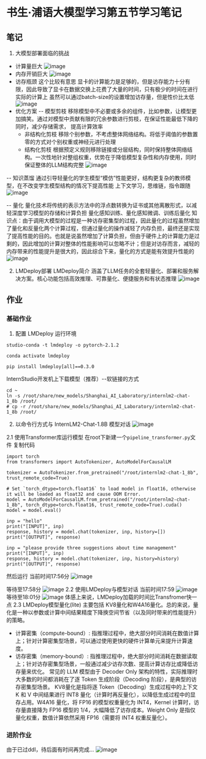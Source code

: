 # 书生·浦语大模型学习第五节学习笔记
## 笔记
1. 大模型部署面临的挑战
- 计算量巨大
![image](https://github.com/PURE281/my_dream/assets/93171238/73f83374-5bae-496b-85b4-6a5e22dfb42a)
- 内存开销巨大
![image](https://github.com/PURE281/my_dream/assets/93171238/ebdc9db9-c7da-41ba-a4ba-9a91a0c421d4)
- 访存瓶颈
这个比较有意思
显卡的计算能力是足够的，但是访存能力十分有限，因此导致了显卡在数据交换上花费了大量的时间，只有极少的时间在进行实际的计算上
虽然可以通过batch-size的设置增加访存量，但是性价比太低
![image](https://github.com/PURE281/my_dream/assets/93171238/afc14864-be28-4db7-9aed-ac180aa1e95d)
- 优化方案
-- 模型剪枝
  移除模型中不必要或多余的组件，比如参数，让模型更加搞笑。通过对模型中贡献有限的冗余参数进行剪枝，在保证性能最低下降的同时，减少存储需求， 提高计算效率
  - 非结构化剪枝
    移除个别参数，不考虑整体网络结构。将低于阈值的参数置零的方式对个别权重或神经元进行处理
  - 结构化剪枝
    根据预定义规则移除链接或分层结构，同时保持整体网络结构。一次性地针对整组权重，优势在于降低模型复杂性和内存使用，同时保证整体的LLM结构完整
  ![image](https://github.com/PURE281/my_dream/assets/93171238/7ebfc819-c9aa-488e-8f20-c3489ada3eeb)

-- 知识蒸馏
  通过引导轻量化的学生模型“模仿”性能更好，结构更复杂的教师模型，在不改变学生模型结构的情况下提高性能
  上下文学习，思维链，指令跟随
  ![image](https://github.com/PURE281/my_dream/assets/93171238/baba9d15-21f4-41e8-be18-08d05fa00694)

-- 量化
  量化技术将传统的表示方法中的浮点数转换为证书或其他离散形式，以减轻深度学习模型的存储和计算负担
  量化感知训练、量化感知微调、训练后量化
  知识点：由于调用大模型的过程是一种访存密集型的过程，因此量化的过程虽然增加了量化和反量化两个计算过程，但通过量化的操作减轻了内存负担，最终还是实现了提高性能的目的。也就是说虽然增加了计算负担，但由于硬件上的计算能力是过剩的，因此增加的计算对整体的性能影响可以忽略不计；但是对访存而言，减轻的内存带来的性能提升是很大的，因此综合下来，量化的方式是能有效提升性能的
![image](https://github.com/PURE281/my_dream/assets/93171238/ba7a83a4-64ca-44aa-aa05-c7dc80b5ae7f)

2. LMDeploy部署
LMDeploy简介
涵盖了LLM任务的全套轻量化、部署和服务解决方案。核心功能包括高效推理、可靠量化、便捷服务和有状态推理
![image](https://github.com/PURE281/my_dream/assets/93171238/740e048c-0ea1-43ab-a987-092422462d1b)

## 作业
### 基础作业
1. 配置 LMDeploy 运行环境
```
studio-conda -t lmdeploy -o pytorch-2.1.2

conda activate lmdeploy

pip install lmdeploy[all]==0.3.0
```
InternStudio开发机上下载模型（推荐）--软链接的方式
```
cd ~
ln -s /root/share/new_models/Shanghai_AI_Laboratory/internlm2-chat-1_8b /root/
# cp -r /root/share/new_models/Shanghai_AI_Laboratory/internlm2-chat-1_8b /root/
```
2. 以命令行方式与 InternLM2-Chat-1.8B 模型对话
![image](https://github.com/PURE281/my_dream/assets/93171238/3113c4eb-2531-4ba1-ba78-24882691fc1a)

2.1 使用Transformer库运行模型
   在root下新建一个`pipeline_transformer.py`文件
   复制代码
```
import torch
from transformers import AutoTokenizer, AutoModelForCausalLM

tokenizer = AutoTokenizer.from_pretrained("/root/internlm2-chat-1_8b", trust_remote_code=True)

# Set `torch_dtype=torch.float16` to load model in float16, otherwise it will be loaded as float32 and cause OOM Error.
model = AutoModelForCausalLM.from_pretrained("/root/internlm2-chat-1_8b", torch_dtype=torch.float16, trust_remote_code=True).cuda()
model = model.eval()

inp = "hello"
print("[INPUT]", inp)
response, history = model.chat(tokenizer, inp, history=[])
print("[OUTPUT]", response)

inp = "please provide three suggestions about time management"
print("[INPUT]", inp)
response, history = model.chat(tokenizer, inp, history=history)
print("[OUTPUT]", response)

```
然后运行 当前时间17:56分
![image](https://github.com/PURE281/my_dream/assets/93171238/30e2fe42-4a55-4255-ab2d-106db450d8fe)

等待至17:58分
![image](https://github.com/PURE281/my_dream/assets/93171238/2688f2f2-1082-4bf9-bf4c-8e682e51ab81)
2.2 使用LMDeploy与模型对话
当前时间17:59
![image](https://github.com/PURE281/my_dream/assets/93171238/069256eb-0514-4efb-97f5-f6830640b925)
等待至18:01分
![image](https://github.com/PURE281/my_dream/assets/93171238/7b68dd34-17a9-4b3a-a4d3-e3db2a5e903c)
体感上来说，LMDeploy加载的时间比Transfromer快一点
2.3 LMDeploy模型量化(lite)
主要包括 KV8量化和W4A16量化。总的来说，量化是一种以参数或计算中间结果精度下降换空间节省（以及同时带来的性能提升）的策略。
- 计算密集（compute-bound）: 指推理过程中，绝大部分时间消耗在数值计算上；针对计算密集型场景，可以通过使用更快的硬件计算单元来提升计算速度。
- 访存密集（memory-bound）: 指推理过程中，绝大部分时间消耗在数据读取上；针对访存密集型场景，一般通过减少访存次数、提高计算访存比或降低访存量来优化。
常见的 LLM 模型由于 Decoder Only 架构的特性，实际推理时大多数的时间都消耗在了逐 Token 生成阶段（Decoding 阶段），是典型的访存密集型场景。
KV8量化是指将逐 Token（Decoding）生成过程中的上下文 K 和 V 中间结果进行 INT8 量化（计算时再反量化），以降低生成过程中的显存占用。W4A16 量化，将 FP16 的模型权重量化为 INT4，Kernel 计算时，访存量直接降为 FP16 模型的 1/4，大幅降低了访存成本。Weight Only 是指仅量化权重，数值计算依然采用 FP16（需要将 INT4 权重反量化）。

### 进阶作业
由于已过ddl，待后面有时间再完成...
![image](https://github.com/PURE281/my_dream/assets/93171238/e3ffe843-46f9-42e8-b972-723dd2b0d821)
